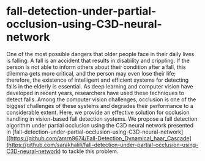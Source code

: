 # fall-detection-under-partial-occlusion-using-C3D-neural-network
One of the most possible dangers that older people face in their daily lives is falling. A fall is an accident that results in disability and crippling. If the person is not able to inform others about their condition after a fall, this dilemma gets more critical, and the person may even lose their life; therefore, the existence of intelligent and efficient systems for detecting falls in the elderly is essential. As deep learning and computer vision have developed in recent years, researchers have used these techniques to detect falls. Among the computer vision challenges, occlusion is one of the biggest challenges of these systems and degrades their performance to a considerable extent. Here, we provide an effective solution for occlusion handling in vision-based fall detection systems. We propose a fall detection algorithm under partial occlusion using the C3D neural network presented in [fall-detection-under-partial-occlusion-using-C3D-neural-network]([https://github.com/amrn9674/Fall-Detection_Dynamical_haar_Cascade](https://github.com/sarakhalili/fall-detection-under-partial-occlusion-using-C3D-neural-network) to tackle this problem.
